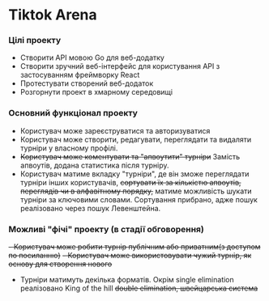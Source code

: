 # Tiktok Arena
### Цілі проекту
- Створити АРІ мовою Go для веб-додатку
- Створити зручний веб-інтерфейс для користування АРІ з застосуванням фреймворку React
- Протестувати створений веб-додаток
- Розгорнути проект в хмарному середовищі
### Основний функціонал проекту
- Користувач може зареєструватися та авторизуватися
- Користувач може створити, редагувати, переглядати та видаляти турніри у власному профілі.
- ~~Користувач може коментувати та "апвоутити" турніри~~ Замість апвоутів, додана статистика після турніру.
- Користувач матиме вкладку "турніри", де він зможе переглядати турніри інших користувачів, ~~сортувати їх за кількістю апвоутів, переглядів чи в алфавітному порядку,~~ матиме можливість шукати турніри за ключовими словами. Сортування прибрано, адже пошук реалізовано через пошук Левенштейна.
### Можливі "фічі" проекту (в стадії обговорення)
~~- Користувач може робити турнір публічним або приватним(з доступом по посиланню)~~
~~- Користувач може використовувати чужий турнір, як основу для створення нового~~
- Турніри матимуть декілька форматів. Окрім single elimination реалізовано King of the hill ~~double elimination, швейцарська система~~
